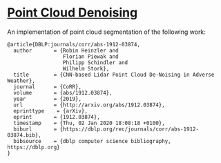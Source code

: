 # [Point Cloud Denoising](https://arxiv.org/abs/1912.03874)

An implementation of point cloud segmentation of the following work:

```
@article{DBLP:journals/corr/abs-1912-03874,
  author       = {Robin Heinzler and
                  Florian Piewak and
                  Philipp Schindler and
                  Wilhelm Stork},
  title        = {CNN-based Lidar Point Cloud De-Noising in Adverse Weather},
  journal      = {CoRR},
  volume       = {abs/1912.03874},
  year         = {2019},
  url          = {http://arxiv.org/abs/1912.03874},
  eprinttype    = {arXiv},
  eprint       = {1912.03874},
  timestamp    = {Thu, 02 Jan 2020 18:08:18 +0100},
  biburl       = {https://dblp.org/rec/journals/corr/abs-1912-03874.bib},
  bibsource    = {dblp computer science bibliography, https://dblp.org}
}
```


<!--
## Demo
![](doc/lidar_defog%2000_00_00-00_00_30.gif)
-->

